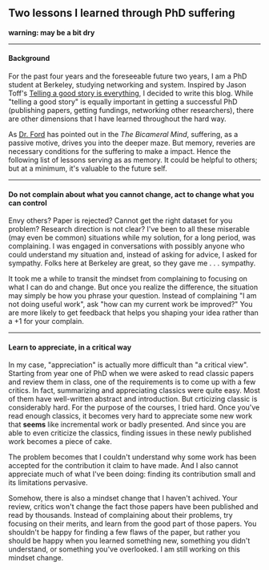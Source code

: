 Two lessons I learned through PhD suffering
---

__warning: may be a bit dry__

---

#### Background

For the past four years and the foreseeable future two years, I am a PhD student at Berkeley, studying networking and system.
Inspired by Jason Toff's [Telling a good story is everything](https://medium.com/@toff/telling-a-good-story-is-everything-5c66abbb23d9#.98w7ld30t),
I decided to write this blog. While "telling a good story" is equally important in getting a successful PhD (publishing papers, getting fundings, networking other researchers),
there are other dimensions that I have learned throughout the hard way.

As [Dr. Ford](http://westworld.wikia.com/wiki/Robert_Ford) has pointed out in the _The Bicameral Mind_, suffering, as a passive motive, drives you into the deeper maze.
But memory, reveries are necessary conditions for the suffering to make a impact. Hence the following list of lessons serving as as memory.
It could be helpful to others; but at a minimum, it's valuable to the future self.

--- 

#### Do not complain about what you cannot change, act to change what you can control

Envy others? Paper is rejected? Cannot get the right dataset for you problem? Research direction is not clear?
I've been to all these miserable (may even be common) situations while my solution, for a long period, was complaining.
I was engaged in conversations with possibly anyone who could understand my situation and, instead of asking for advice, I asked for sympathy.
Folks here at Berkeley are great, so they gave me . . . sympathy.

It took me a while to transit the mindset from complaining to focusing on what I can do and change.
But once you realize the difference, the situation may simply be how you phrase your question.
Instead of complaining "I am not doing useful work", ask "how can my current work be improved?"
You are more likely to get feedback that helps you shaping your idea rather than a +1 for your complain.

---

#### Learn to appreciate, in a critical way

In my case, "appreciation" is actually more difficult than "a critical view".
Starting from year one of PhD when we were asked to read classic papers and review them in class, one of the requirements is to come up with a few critics.
In fact, summarizing and appreciating classics were quite easy. Most of them have well-written abstract and introduction.
But crticizing classic is considerably hard. For the purpose of the courses, I tried hard.
Once you've read enough classics, it becomes very hard to appreciate some new work that **seems** like incremental work or badly presented.
And since you are able to even criticize the classics, finding issues in these newly published work becomes a piece of cake.

The problem becomes that I couldn't understand why some work has been accepted for the contribution it claim to have made.
And I also cannot appreciate much of what I've been doing: finding its contribution small and its limitations pervasive.

Somehow, there is also a mindset change that I haven't achived.
Your review, critics won't change the fact those papers have been published and read by thousands.
Instead of complaining about their problems, try focusing on their merits, and learn from the good part of those papers.
You shouldn't be happy for finding a few flaws of the paper, but rather you should be happy when you learned something new, something you didn't understand, or something you've overlooked.
I am still working on this mindset change.
